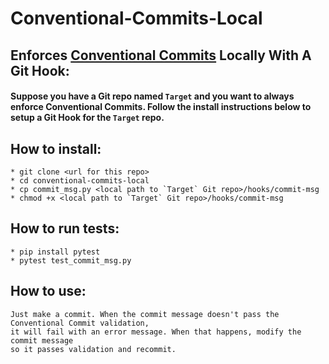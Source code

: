 # Conventional-Commits-Local
## Enforces [Conventional Commits](https://www.conventionalcommits.org/en/v1.0.0/) Locally With A Git Hook:
#### Suppose you have a Git repo named `Target` and you want to always enforce Conventional Commits. Follow the install instructions below to setup a Git Hook for the `Target` repo.

## How to install:
    * git clone <url for this repo>
    * cd conventional-commits-local
    * cp commit_msg.py <local path to `Target` Git repo>/hooks/commit-msg
    * chmod +x <local path to `Target` Git repo>/hooks/commit-msg

## How to run tests:
    * pip install pytest
    * pytest test_commit_msg.py

## How to use:
    Just make a commit. When the commit message doesn't pass the Conventional Commit validation, 
    it will fail with an error message. When that happens, modify the commit message 
    so it passes validation and recommit.

